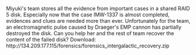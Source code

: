 Miyuki's team stores all the evidence from important cases in a shared RAID 5 disk\. Especially now that the case IMW\-1337 is almost completed, evidences and clues are needed more than ever\. Unfortunately for the team, an electromagnetic pulse caused by Draeger's EMP cannon has partially destroyed the disk\. Can you help her and the rest of team recover the content of the failed disk? Download: http://134\.209\.177\.115/forensics/forensics\_intergalactic\_recovery\.zip



